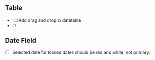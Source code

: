 ## Table
- [ ] Add drag and drop in datatable
- [ ] 

## Date Field
- [ ] Selected date for locked dates should be red and white, not primary.
